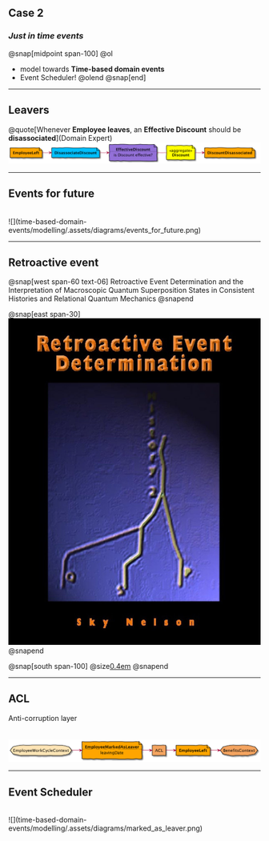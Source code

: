 ## Case 2
### _Just in time events_
@snap[midpoint span-100]
@ol
- model towards **Time-based domain events**
- Event Scheduler!
@olend
@snap[end]

---
## Leavers 
@quote[Whenever **Employee leaves**, an **Effective Discount** should be **disassociated**](Domain Expert)
<br/>
![](time-based-domain-events/modelling/.assets/diagrams/leavers.png)

---
## Events for future
<br/>
![](time-based-domain-events/modelling/.assets/diagrams/events_for_future.png)

---
## Retroactive event

@snap[west span-60 text-06]
Retroactive Event Determination and the Interpretation of Macroscopic Quantum Superposition States in Consistent Histories and Relational Quantum Mechanics
@snapend

@snap[east span-30]
![](time-based-domain-events/modelling/.assets/img/retroactive_event.jpg)
@snapend

@snap[south span-100]
@size[0.4em](https://www.scribd.com/document/39063761/Nelson-Retroactive-Event-Determination)
@snapend

---
## ACL
Anti-corruption layer
<br/>
<br/>
<br/>
![](time-based-domain-events/modelling/.assets/diagrams/acl.png)

---
## Event Scheduler
<br/>
![](time-based-domain-events/modelling/.assets/diagrams/marked_as_leaver.png)
